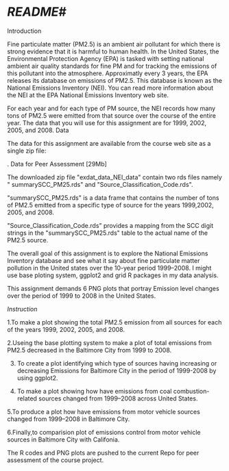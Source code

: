 # *README*#

Introduction

Fine particulate matter (PM2.5) is an ambient air pollutant for which there is strong evidence that it is harmful to human health. In the United States, the Environmental Protection Agency (EPA) is tasked with setting national ambient air quality standards for fine PM and for tracking the emissions of this pollutant into the atmosphere. Approximatly every 3 years, the EPA releases its database on emissions of PM2.5. This database is known as the National Emissions Inventory (NEI). You can read more information about the NEI at the EPA National Emissions Inventory web site.

For each year and for each type of PM source, the NEI records how many tons of PM2.5 were emitted from that source over the course of the entire year. The data that you will use for this assignment are for 1999, 2002, 2005, and 2008.
Data

The data for this assignment are available from the course web site as a single zip file:

   . Data for Peer Assessment [29Mb]
   
  The downloaded zip file "exdat_data_NEI_data" contain two rds files namely " summarySCC_PM25.rds" and                    "Source_Classification_Code.rds".
  
"summarySCC_PM25.rds" is a data frame that contains the number of tons of PM2.5 emitted from a specific type of source for the years 1999,2002, 2005, and 2008.

"Source_Classification_Code.rds" provides a mapping from the SCC digit strings in the "summarySCC_PM25.rds" table to the actual name of the PM2.5 source.

The overall goal of this assignment is to explore the National Emissions Inventory database and see what it say about fine particulate matter pollution in the United states over the 10-year period 1999–2008. I might use base ploting system, ggplot2 and grid R packages in my data analysis.

This assignment demands 6 PNG plots that portray Emission level changes over the period of 1999 to 2008 in the United States.

*Instruction*

  1.To make a plot showing the total PM2.5 emission from all sources for each of the years 1999, 2002, 2005, and 2008.

  2.Useing the base plotting system to make a plot of total emissions from PM2.5 decreased in the Baltimore City from        1999 to 2008.

  3. To create a plot identifying which type of sources having increasing or decreasing Emissions for Baltimore City      in the period of 1999-2008 by using ggplot2.

  4. To make a plot showing how have emissions from coal combustion-related sources changed from 1999–2008 across          United States.

  5.To produce a plot how have emissions from motor vehicle sources changed from 1999–2008 in Baltimore City.

  6.Finally,to comparision plot of emissions control from motor vehicle sources in Baltimore City with Califonia.
  
  The R codes and PNG plots are pushed to the current Repo for peer assessment of the course project.





